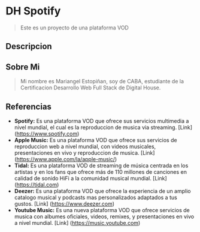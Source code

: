 # DH Spotify
> Este es un proyecto de una plataforma VOD

## Descripcion

## Sobre Mi
> Mi nombre es Mariangel Estopiñan, soy de CABA, estudiante de la Certificacion Desarrollo Web Full Stack de Digital House.

## Referencias
- **Spotify:** Es una plataforma VOD que ofrece sus servicios multimedia a nivel mundial, el cual es la reproduccion de musica via streaming. [Link] (https://www.spotify.com)
- **Apple Music:** Es una plataforma VOD que ofrece sus servicios de reproduccion web a nivel mundial, con videos musicales, presentaciones en vivo y reproduccion de musica. [Link] (https://www.apple.com/la/apple-music/)
- **Tidal:** Es una plataforma VOD de streaming de música centrada en los artistas y en los fans que ofrece más de 110 millones de canciones en calidad de sonido HiFi a la comunidad musical mundial. [Link] (https://tidal.com)
- **Deezer:** Es una plataforma VOD que ofrece la experiencia de un amplio catalogo musical y podcasts mas personalizados adaptados a tus gustos. [Link] (https://www.deezer.com)
- **Youtube Music:** Es una nueva plataforma VOD que ofrece servicios de musica con albumes oficiales, videos, remixes, y presentaciones en vivo a nivel mundial. [Link] (https://music.youtube.com)
